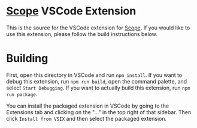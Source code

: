 # [Scope](https://github.com/ScopeLang/Scope) VSCode Extension

This is the source for the VSCode extension for [Scope](https://github.com/ScopeLang/Scope). 
If you would like to use this extension, please follow the build instructions below.

# Building

First, open this directory in VSCode and run `npm install`. 
If you want to debug this extension, run `npm run build`, open the command palette, and select `Start Debugging`.
If you want to actually build this extension, run `npm run package`.

You can install the packaged extension in VSCode by going to the Extensions tab and clicking on the "..." in the top right
of that sidebar. Then click `Install from VSIX` and then select the packaged extension.
